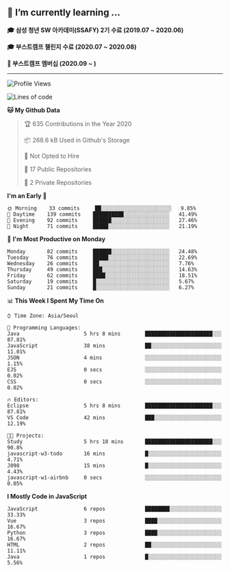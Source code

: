 ## 🌱 I’m currently learning ...

**🎓 삼성 청년 SW 아카데미(SSAFY) 2기 수료 (2019.07 ~ 2020.06)**

**🎓 부스트캠프 챌린지 수료 (2020.07 ~ 2020.08)**

**🏃  부스트캠프 멤버십 (2020.09 ~ )**
 
-----

<!--START_SECTION:waka-->
![Profile Views](http://img.shields.io/badge/Profile%20Views-60-blue)

![Lines of code](https://img.shields.io/badge/From%20Hello%20World%20I%27ve%20Written-34.4%20million%20lines%20of%20code-blue)

**🐱 My Github Data** 

> 🏆 635 Contributions in the Year 2020
 > 
> 📦 268.6 kB Used in Github's Storage 
 > 
> 🚫 Not Opted to Hire
 > 
> 📜 17 Public Repositories
 > 
> 🔑 2 Private Repositories 

**I'm an Early 🐤** 

```text
🌞 Morning    33 commits     ██░░░░░░░░░░░░░░░░░░░░░░░   9.85% 
🌆 Daytime    139 commits    ██████████░░░░░░░░░░░░░░░   41.49% 
🌃 Evening    92 commits     ██████░░░░░░░░░░░░░░░░░░░   27.46% 
🌙 Night      71 commits     █████░░░░░░░░░░░░░░░░░░░░   21.19%

```
📅 **I'm Most Productive on Monday** 

```text
Monday       82 commits     ██████░░░░░░░░░░░░░░░░░░░   24.48% 
Tuesday      76 commits     █████░░░░░░░░░░░░░░░░░░░░   22.69% 
Wednesday    26 commits     ██░░░░░░░░░░░░░░░░░░░░░░░   7.76% 
Thursday     49 commits     ███░░░░░░░░░░░░░░░░░░░░░░   14.63% 
Friday       62 commits     ████░░░░░░░░░░░░░░░░░░░░░   18.51% 
Saturday     19 commits     █░░░░░░░░░░░░░░░░░░░░░░░░   5.67% 
Sunday       21 commits     █░░░░░░░░░░░░░░░░░░░░░░░░   6.27%

```


📊 **This Week I Spent My Time On** 

```text
⌚︎ Time Zone: Asia/Seoul

💬 Programming Languages: 
Java                     5 hrs 8 mins        ██████████████████████░░░   87.81% 
JavaScript               38 mins             ██░░░░░░░░░░░░░░░░░░░░░░░   11.01% 
JSON                     4 mins              ░░░░░░░░░░░░░░░░░░░░░░░░░   1.15% 
EJS                      0 secs              ░░░░░░░░░░░░░░░░░░░░░░░░░   0.02% 
CSS                      0 secs              ░░░░░░░░░░░░░░░░░░░░░░░░░   0.02%

🔥 Editors: 
Eclipse                  5 hrs 8 mins        ██████████████████████░░░   87.81% 
VS Code                  42 mins             ███░░░░░░░░░░░░░░░░░░░░░░   12.19%

🐱‍💻 Projects: 
Study                    5 hrs 18 mins       ██████████████████████░░░   90.8% 
javascript-w3-todo       16 mins             █░░░░░░░░░░░░░░░░░░░░░░░░   4.71% 
J098                     15 mins             █░░░░░░░░░░░░░░░░░░░░░░░░   4.43% 
javascript-w1-airbnb     0 secs              ░░░░░░░░░░░░░░░░░░░░░░░░░   0.05%

```

**I Mostly Code in JavaScript** 

```text
JavaScript               6 repos             ████████░░░░░░░░░░░░░░░░░   33.33% 
Vue                      3 repos             ████░░░░░░░░░░░░░░░░░░░░░   16.67% 
Python                   3 repos             ████░░░░░░░░░░░░░░░░░░░░░   16.67% 
HTML                     2 repos             ██░░░░░░░░░░░░░░░░░░░░░░░   11.11% 
Java                     1 repos             █░░░░░░░░░░░░░░░░░░░░░░░░   5.56%

```



<!--END_SECTION:waka-->

